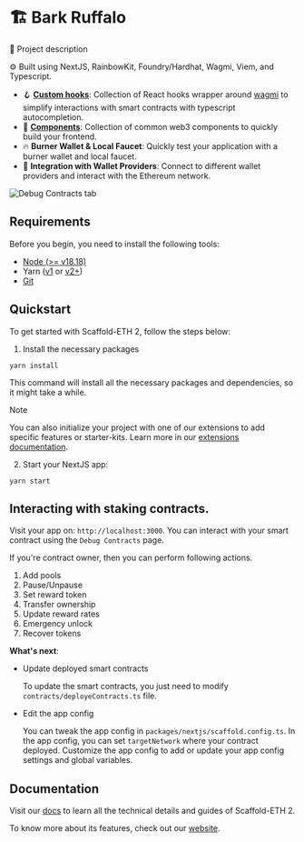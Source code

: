 # 🏗 Bark Ruffalo

🧪 Project description

⚙️ Built using NextJS, RainbowKit, Foundry/Hardhat, Wagmi, Viem, and Typescript.

- 🪝 **[Custom hooks](https://docs.scaffoldeth.io/hooks/)**: Collection of React hooks wrapper around [wagmi](https://wagmi.sh/) to simplify interactions with smart contracts with typescript autocompletion.
- 🧱 [**Components**](https://docs.scaffoldeth.io/components/): Collection of common web3 components to quickly build your frontend.
- 🔥 **Burner Wallet & Local Faucet**: Quickly test your application with a burner wallet and local faucet.
- 🔐 **Integration with Wallet Providers**: Connect to different wallet providers and interact with the Ethereum network.

![Debug Contracts tab](https://github.com/scaffold-eth/scaffold-eth-2/assets/55535804/b237af0c-5027-4849-a5c1-2e31495cccb1)

## Requirements

Before you begin, you need to install the following tools:

- [Node (>= v18.18)](https://nodejs.org/en/download/)
- Yarn ([v1](https://classic.yarnpkg.com/en/docs/install/) or [v2+](https://yarnpkg.com/getting-started/install))
- [Git](https://git-scm.com/downloads)

## Quickstart

To get started with Scaffold-ETH 2, follow the steps below:

1. Install the necessary packages

```
yarn install
```

This command will install all the necessary packages and dependencies, so it might take a while.

> [!NOTE]
> You can also initialize your project with one of our extensions to add specific features or starter-kits. Learn more in our [extensions documentation](https://docs.scaffoldeth.io/extensions/).

2. Start your NextJS app:

```
yarn start
```

## Interacting with staking contracts.

Visit your app on: `http://localhost:3000`. You can interact with your smart contract using the `Debug Contracts` page.

If you're contract owner, then you can perform following actions.

1. Add pools
2. Pause/Unpause
3. Set reward token
4. Transfer ownership
5. Update reward rates
6. Emergency unlock
7. Recover tokens

**What's next**:

- Update deployed smart contracts

  To update the smart contracts, you just need to modify `contracts/deployeContracts.ts` file.

- Edit the app config

  You can tweak the app config in `packages/nextjs/scaffold.config.ts`.
  In the app config, you can set `targetNetwork` where your contract deployed.
  Customize the app config to add or update your app config settings and global variables.

## Documentation

Visit our [docs](https://docs.scaffoldeth.io) to learn all the technical details and guides of Scaffold-ETH 2.

To know more about its features, check out our [website](https://scaffoldeth.io).
